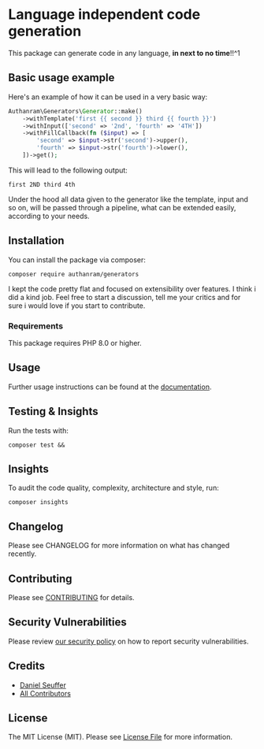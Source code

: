 # Language independent code generation

This package can generate code in any language, __in next to no time__!!^1

## Basic usage example

Here's an example of how it can be used in a very basic way:

```php
Authanram\Generators\Generator::make()
    ->withTemplate('first {{ second }} third {{ fourth }}')
    ->withInput(['second' => '2nd', 'fourth' => '4TH'])
    ->withFillCallback(fn ($input) => [
        'second' => $input->str('second')->upper(),
        'fourth' => $input->str('fourth')->lower(),
    ])->get();
```

This will lead to the following output:

```
first 2ND third 4th
```

Under the hood all data given to the generator like the template, input and so
on, will be passed through a pipeline, what can be extended easily, according
to your needs.

## Installation

You can install the package via composer:

```shell
composer require authanram/generators
```

I kept the code pretty flat and focused on extensibility over features. I think
i did a kind job. Feel free to start a discussion, tell me your critics and for
sure i would love if you start to contribute.

### Requirements

This package requires PHP 8.0 or higher.

## Usage

Further usage instructions can be found at the [documentation](docs/usage.md).

## Testing & Insights

Run the tests with:

```shell
composer test &&
```

## Insights

To audit the code quality, complexity, architecture and style, run: 

```shell
composer insights
```

## Changelog

Please see CHANGELOG for more information on what has changed recently.

## Contributing

Please see [CONTRIBUTING](.github/CONTRIBUTING.md) for details.

## Security Vulnerabilities

Please review [our security policy](../../security/policy) on how to report
security vulnerabilities.

## Credits

- [Daniel Seuffer](https://github.com/authanram)
- [All Contributors](../../contributors)

## License

The MIT License (MIT). Please see [License File](LICENSE.md) for more information.
